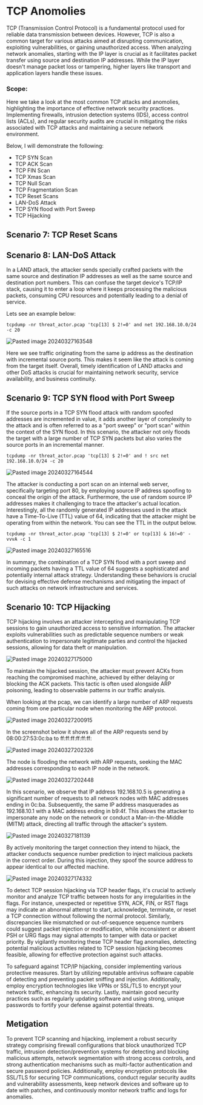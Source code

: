 # TCP Anomolies

TCP (Transmission Control Protocol) is a fundamental protocol used for reliable data transmission between devices. However, TCP is also a common target for various attacks aimed at disrupting communication, exploiting vulnerabilities, or gaining unauthorized access. When analyzing network anomalies, starting with the IP layer is crucial as it facilitates packet transfer using source and destination IP addresses. While the IP layer doesn't manage packet loss or tampering, higher layers like transport and application layers handle these issues.

### Scope:

Here we take a look at the most common TCP attacks and anomolies, highlighting the importance of effective network security practices. Implementing firewalls, intrusion detection systems (IDS), access control lists (ACLs), and regular security audits are crucial in mitigating the risks associated with TCP attacks and maintaining a secure network environment.

Below, I will demonstrate the following:

+ TCP SYN Scan
+ TCP ACK Scan
+ TCP FIN Scan
+ TCP Xmas Scan
+ TCP Null Scan
+ TCP Fragmentation Scan
+ TCP Reset Scans
+ LAN-DoS Attack
+ TCP SYN flood with Port Sweep
+ TCP Hijacking



## Scenario 7: TCP Reset Scans


## Scenario 8: LAN-DoS Attack

In a LAND attack, the attacker sends specially crafted packets with the same source and destination IP addresses as well as the same source and destination port numbers. This can confuse the target device's TCP/IP stack, causing it to enter a loop where it keeps processing the malicious packets, consuming CPU resources and potentially leading to a denial of service.

Lets see an example below:
```
tcpdump -nr threat_actor.pcap 'tcp[13] $ 2!=0' and net 192.168.10.0/24 -c 20
```

![Pasted image 20240327163548](https://github.com/lm3nitro/Projects/assets/55665256/7bbb6ac9-69b5-4084-b351-0b4c04b54a0d)


Here we see traffic originating from the same ip address as the destination with incremental source ports. This makes it seem like the attack is coming from the target itself. Overall, timely identification of LAND attacks and other DoS attacks is crucial for maintaining network security, service availability, and business continuity.

## Scenario 9: TCP SYN flood with Port Sweep

If the source ports in a TCP SYN flood attack with random spoofed addresses are incremented in value, it adds another layer of complexity to the attack and is often referred to as a "port sweep" or "port scan" within the context of the SYN flood. In this scenario, the attacker not only floods the target with a large number of TCP SYN packets but also varies the source ports in an incremental manner.
```
tcpdump -nr threat_actor.pcap 'tcp[13] $ 2!=0' and ! src net 192.168.10.0/24 -c 20
```

![Pasted image 20240327164544](https://github.com/lm3nitro/Projects/assets/55665256/30414810-fef8-43bc-8f34-6f853194ad9d)

The attacker is conducting a port scan on an internal web server, specifically targeting port 80, by employing source IP address spoofing to conceal the origin of the attack. Furthermore, the use of random source IP addresses makes it challenging to trace the attacker's actual location. Interestingly, all the randomly generated IP addresses used in the attack have a Time-To-Live (TTL) value of 64, indicating that the attacker might be operating from within the network. You can see the TTL in the output below.
```
tcpdump -nr threat_actor.pcap 'tcp[13] $ 2!=0' or tcp[13] & 16!=0' -vvvA -c 1
```
![Pasted image 20240327165516](https://github.com/lm3nitro/Projects/assets/55665256/32ba57a4-79de-4b4c-8b3d-09a13ee98f7f)

In summary, the combination of a TCP SYN flood with a port sweep and incoming packets having a TTL value of 64 suggests a sophisticated and potentially internal attack strategy. Understanding these behaviors is crucial for devising effective defense mechanisms and mitigating the impact of such attacks on network infrastructure and services.

## Scenario 10: TCP Hijacking

TCP hijacking involves an attacker intercepting and manipulating TCP sessions to gain unauthorized access to sensitive information. The attacker exploits vulnerabilities such as predictable sequence numbers or weak authentication to impersonate legitimate parties and control the hijacked sessions, allowing for data theft or manipulation. 

![Pasted image 20240327175000](https://github.com/lm3nitro/Projects/assets/55665256/e783d2df-687b-4e13-bab9-23239141d63e)

To maintain the hijacked session, the attacker must prevent ACKs from reaching the compromised machine, achieved by either delaying or blocking the ACK packets. This tactic is often used alongside ARP poisoning, leading to observable patterns in our traffic analysis.

When looking at the pcap, we can identify a large number of ARP requests coming from one particular node when monitoring the ARP protocol.

![Pasted image 20240327200915](https://github.com/lm3nitro/Projects/assets/55665256/de3f64f9-2f34-4363-8d51-ca27913bd238)

In the screenshot below it shows all of the ARP requests send by  08:00:27:53:0c:ba to ff:ff:ff:ff:ff:ff:

![Pasted image 20240327202326](https://github.com/lm3nitro/Projects/assets/55665256/b380cb11-5a73-4c7e-b21a-a2ab71516b6b)

The node is flooding the network with ARP requests, seeking the MAC addresses corresponding to each IP node in the network.

![Pasted image 20240327202448](https://github.com/lm3nitro/Projects/assets/55665256/657d58ba-7fc6-4b7d-85eb-3dcd3d08c4c3)

In this scenario, we observe that IP address 192.168.10.5 is generating a significant number of requests to all network nodes with MAC addresses ending in 0c:ba. Subsequently, the same IP address masquerades as 192.168.10.1 with a MAC address ending in b9:4f. This allows the attacker to impersonate any node on the network or conduct a Man-in-the-Middle (MITM) attack, directing all traffic through the attacker's system.

![Pasted image 20240327181139](https://github.com/lm3nitro/Projects/assets/55665256/59bdf099-e010-4eb0-a54c-a5ec4bbff16d)

By actively monitoring the target connection they intend to hijack, the attacker conducts sequence number prediction to inject malicious packets in the correct order. During this injection, they spoof the source address to appear identical to our affected machine.

![Pasted image 20240327174332](https://github.com/lm3nitro/Projects/assets/55665256/43ccec86-983b-4465-aa93-2b2263860f25)

To detect TCP session hijacking via TCP header flags, it's crucial to actively monitor and analyze TCP traffic between hosts for any irregularities in the flags. For instance, unexpected or repetitive SYN, ACK, FIN, or RST flags may indicate an abnormal attempt to start, acknowledge, terminate, or reset a TCP connection without following the normal protocol. Similarly, discrepancies like mismatched or out-of-sequence sequence numbers could suggest packet injection or modification, while inconsistent or absent PSH or URG flags may signal attempts to tamper with data or packet priority. By vigilantly monitoring these TCP header flag anomalies, detecting potential malicious activities related to TCP session hijacking becomes feasible, allowing for effective protection against such attacks.

To safeguard against TCP/IP hijacking, consider implementing various protective measures. Start by utilizing reputable antivirus software capable of detecting and preventing packet sniffing and injection. Additionally, employ encryption technologies like VPNs or SSL/TLS to encrypt your network traffic, enhancing its security. Lastly, maintain good security practices such as regularly updating software and using strong, unique passwords to fortify your defense against potential threats.

## Metigation

To prevent TCP scanning and hijacking, implement a robust security strategy comprising firewall configurations that block unauthorized TCP traffic, intrusion detection/prevention systems for detecting and blocking malicious attempts, network segmentation with strong access controls, and strong authentication mechanisms such as multi-factor authentication and secure password policies. Additionally, employ encryption protocols like SSL/TLS for securing TCP communications, conduct regular security audits and vulnerability assessments, keep network devices and software up to date with patches, and continuously monitor network traffic and logs for anomalies. 
